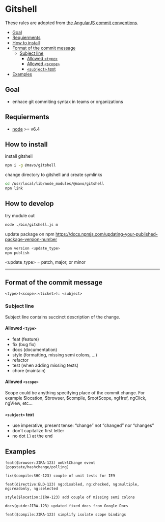Gitshell
==========================
These rules are adopted from [the AngularJS commit conventions](https://docs.google.com/document/d/1QrDFcIiPjSLDn3EL15IJygNPiHORgU1_OOAqWjiDU5Y/).

* [Goal](#goal)
* [Requierments](#requierments)
* [How to install](#how-to-install)
* [Format of the commit message](#format-of-the-commit-message)
  * [Subject line](#subject-line)
    * [Allowed `<type>`](#allowed-type)
    * [Allowed `<scope>`](#allowed-scope)
    * [`<subject>` text](#subject-text)
* [Examples](#examples)

Goal
-----
* enhace git commiting syntax in teams or organizations

Requierments
-----
* [node](https://nodejs.org/en/) >= v6.4

How to install
-----------------------
install gitshell
```bash
npm i -g @mavo/gitshell
```

change directory to gitshell and create symlinks
```bash
cd /usr/local/lib/node_modules/@mavo/gitshell
npm link
```

How to develop
-----------------------
try module out
```bash
node ./bin/gitshell.js m
```

update package on npm
https://docs.npmjs.com/updating-your-published-package-version-number
```bash
npm version <update_type>
npm publish
```
<update_type> = patch, major, or minor

---

Format of the commit message
----------------------------
```
<type>(<scope>:<ticket>): <subject>
```

### Subject line        
Subject line contains succinct description of the change.

#### Allowed `<type>`
* feat (feature)
* fix (bug fix)
* docs (documentation)
* style (formatting, missing semi colons, …)
* refactor
* test (when adding missing tests)
* chore (maintain)

#### Allowed `<scope>`
Scope could be anything specifying place of the commit change. For example $location, $browser, $compile, $rootScope, ngHref, ngClick, ngView, etc...

#### `<subject>` text
* use imperative, present tense: “change” not “changed” nor “changes”
* don't capitalize first letter
* no dot (.) at the end

Examples
--------
```
feat($browser:JIRA-123) onUrlChange event (popstate/hashchange/polling)

fix($compile:SHC-123) couple of unit tests for IE9

feat(directive:ELD-123) ng:disabled, ng:checked, ng:multiple, ng:readonly, ng:selected

style($location:JIRA-123) add couple of missing semi colons

docs(guide:JIRA-123) updated fixed docs from Google Docs

feat($compile:JIRA-123) simplify isolate scope bindings
```
